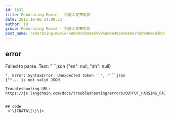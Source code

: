 ```yaml
---
id: 1632
title: Roboracing Movie - 机器人竞赛电影
date: 2011-10-06 14:00:53
author: 10
group: Roboracing Movie - 机器人竞赛电影
post_name: roboracing-movie-%e6%9c%ba%e5%99%a8%e4%ba%ba%e7%ab%9e%e8%b5%9b%e7%94%b5%e5%bd%b1
---
```


## error
Failed to parse. Text: "```json
{"en": null, "zh": null}
```
". Error: SyntaxError: Unexpected token '`', "```json
{""... is not valid JSON

Troubleshooting URL: https://js.langchain.com/docs/troubleshooting/errors/OUTPUT_PARSING_FAILURE/


## code
 <!\[CDATA\[\]\]> 
